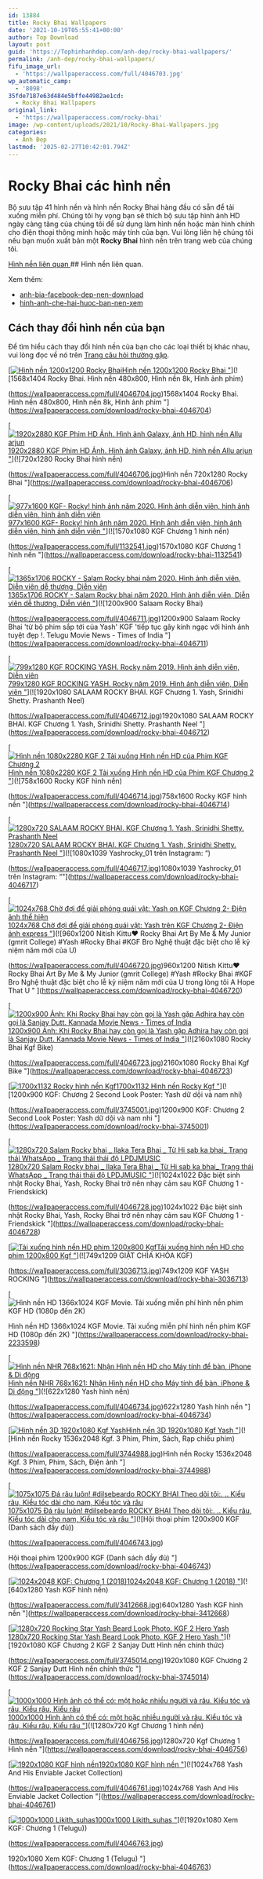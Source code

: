 ```yaml
---
id: 13884
title: Rocky Bhai Wallpapers
date: '2021-10-19T05:55:41+00:00'
author: Top Download
layout: post
guid: 'https://Tophinhanhdep.com/anh-dep/rocky-bhai-wallpapers/'
permalink: /anh-dep/rocky-bhai-wallpapers/
fifu_image_url:
  - 'https://wallpaperaccess.com/full/4046703.jpg'
wp_automatic_camp:
  - '8098'
35fde7187e63d484e5bffe44982ae1cd:
  - Rocky Bhai Wallpapers
original_link:
  - 'https://wallpaperaccess.com/rocky-bhai'
image: /wp-content/uploads/2021/10/Rocky-Bhai-Wallpapers.jpg
categories:
  - Ảnh Đẹp
lastmod: '2025-02-27T10:42:01.794Z'
---
```

# Rocky Bhai các hình nền

Bộ sưu tập 41 hình nền và hình nền Rocky Bhai hàng đầu có sẵn để tải xuống miễn phí. Chúng tôi hy vọng bạn sẽ thích bộ sưu tập hình ảnh HD ngày càng tăng của chúng tôi để sử dụng làm hình nền hoặc màn hình chính cho điện thoại thông minh hoặc máy tính của bạn. Vui lòng liên hệ chúng tôi nếu bạn muốn xuất bản một **Rocky Bhai** hình nền trên trang web của chúng tôi.

[Hình nền liên quan ](#related) ## Hình nền liên quan.

   
 Xem thêm:

   
- [anh-bia-facebook-dep-nen-download](https://tophinhanhdep.com/anh-bia/anh-bia-facebook-dep-nen-download/)
- [hinh-anh-che-hai-huoc-ban-nen-xem](https://tophinhanhdep.com/anh-che/hinh-anh-che-hai-huoc-ban-nen-xem/)

## Cách thay đổi hình nền của bạn

Để tìm hiểu cách thay đổi hình nền của bạn cho các loại thiết bị khác nhau, vui lòng đọc về nó trên [Trang câu hỏi thường gặp](https://tophinhanhdep.com/faq/).

  
[[![Hình nền 1200x1200 Rocky Bhai](https://wallpaperaccess.com/full/4046703.jpg)Hình nền 1200x1200 Rocky Bhai "](https://wallpaperaccess.com/download/rocky-bhai-4046703)](![1568x1404 Rocky Bhai.  Hình nền 480x800, Hình nền 8k, Hình ảnh phim)

(https://wallpaperaccess.com/full/4046704.jpg)1568x1404 Rocky Bhai. Hình nền 480x800, Hình nền 8k, Hình ảnh phim "](https://wallpaperaccess.com/download/rocky-bhai-4046704)

[[![1920x2880 KGF Phim HD Ảnh.  Hình ảnh Galaxy, ảnh HD, hình nền Allu arjun](https://wallpaperaccess.com/full/4046705.jpg)1920x2880 KGF Phim HD Ảnh. Hình ảnh Galaxy, ảnh HD, hình nền Allu arjun "](https://wallpaperaccess.com/download/rocky-bhai-4046705)](![720x1280 Rocky Bhai hình nền)

(https://wallpaperaccess.com/full/4046706.jpg)Hình nền 720x1280 Rocky Bhai "](https://wallpaperaccess.com/download/rocky-bhai-4046706)

[[![977x1600 KGF- Rocky!  hình ảnh năm 2020. Hình ảnh diễn viên, hình ảnh diễn viên, hình ảnh diễn viên](https://wallpaperaccess.com/full/4046707.jpg)977x1600 KGF- Rocky! hình ảnh năm 2020. Hình ảnh diễn viên, hình ảnh diễn viên, hình ảnh diễn viên "](https://wallpaperaccess.com/download/rocky-bhai-4046707)](![1570x1080 KGF Chương 1 hình nền)

(https://wallpaperaccess.com/full/1132541.jpg)1570x1080 KGF Chương 1 hình nền "](https://wallpaperaccess.com/download/rocky-bhai-1132541)

[[![1365x1706 ROCKY - Salam Rocky bhai năm 2020. Hình ảnh diễn viên, Diễn viên dễ thương, Diễn viên](https://wallpaperaccess.com/full/4046709.jpg)1365x1706 ROCKY - Salam Rocky bhai năm 2020. Hình ảnh diễn viên, Diễn viên dễ thương, Diễn viên "](https://wallpaperaccess.com/download/rocky-bhai-4046709)](![1200x900 Salaam Rocky Bhai)

(https://wallpaperaccess.com/full/4046711.jpg)1200x900 Salaam Rocky Bhai 'từ bộ phim sắp tới của Yash' KGF 'tiếp tục gây kinh ngạc với hình ảnh tuyệt đẹp !. Telugu Movie News - Times of India "](https://wallpaperaccess.com/download/rocky-bhai-4046711)

[[![799x1280 KGF ROCKING YASH.  Rocky năm 2019. Hình ảnh diễn viên, Diễn viên](https://wallpaperaccess.com/full/1132547.jpg)799x1280 KGF ROCKING YASH. Rocky năm 2019. Hình ảnh diễn viên, Diễn viên "](https://wallpaperaccess.com/download/rocky-bhai-1132547)](![1920x1080 SALAAM ROCKY BHAI.  KGF Chương 1. Yash, Srinidhi Shetty.  Prashanth Neel)

(https://wallpaperaccess.com/full/4046712.jpg)1920x1080 SALAAM ROCKY BHAI. KGF Chương 1. Yash, Srinidhi Shetty. Prashanth Neel "](https://wallpaperaccess.com/download/rocky-bhai-4046712)

[[![Hình nền 1080x2280 KGF 2 Tải xuống Hình nền HD của Phim KGF Chương 2](https://wallpaperaccess.com/full/2235026.jpg)Hình nền 1080x2280 KGF 2 Tải xuống Hình nền HD của Phim KGF Chương 2 "](https://wallpaperaccess.com/download/rocky-bhai-2235026)](![758x1600 Rocky KGF hình nền)

(https://wallpaperaccess.com/full/4046714.jpg)758x1600 Rocky KGF hình nền "](https://wallpaperaccess.com/download/rocky-bhai-4046714)

[[![1280x720 SALAAM ROCKY BHAI.  KGF Chương 1. Yash, Srinidhi Shetty.  Prashanth Neel](https://wallpaperaccess.com/full/4046715.jpg)1280x720 SALAAM ROCKY BHAI. KGF Chương 1. Yash, Srinidhi Shetty. Prashanth Neel "](https://wallpaperaccess.com/download/rocky-bhai-4046715)](![1080x1039 Yashrocky_01 trên Instagram: “)

(https://wallpaperaccess.com/full/4046717.jpg)1080x1039 Yashrocky\_01 trên Instagram: “"](https://wallpaperaccess.com/download/rocky-bhai-4046717)

[[![1024x768 Chờ đợi để giải phóng quái vật: Yash on KGF Chương 2- Điện ảnh thể hiện](https://wallpaperaccess.com/full/2235042.jpg)1024x768 Chờ đợi để giải phóng quái vật: Yash trên KGF Chương 2- Điện ảnh express "](https://wallpaperaccess.com/download/rocky-bhai-2235042)](![960x1200 Nitish Kittu❤ Rocky Bhai Art By Me & My Junior (gmrit College) #Yash #Rocky Bhai #KGF Bro Nghệ thuật đặc biệt cho lễ kỷ niệm năm mới của U)

(https://wallpaperaccess.com/full/4046720.jpg)960x1200 Nitish Kittu❤ Rocky Bhai Art By Me &amp; My Junior (gmrit College) #Yash #Rocky Bhai #KGF Bro Nghệ thuật đặc biệt cho lễ kỷ niệm năm mới của U trong lòng tôi A Hope That U " ](https://wallpaperaccess.com/download/rocky-bhai-4046720)

[[![1200x900 Ảnh: Khi Rocky Bhai hay còn gọi là Yash gặp Adhira hay còn gọi là Sanjay Dutt.  Kannada Movie News - Times of India](https://wallpaperaccess.com/full/4046722.jpg)1200x900 Ảnh: Khi Rocky Bhai hay còn gọi là Yash gặp Adhira hay còn gọi là Sanjay Dutt. Kannada Movie News - Times of India "](https://wallpaperaccess.com/download/rocky-bhai-4046722)](![2160x1080 Rocky Bhai Kgf Bike)

(https://wallpaperaccess.com/full/4046723.jpg)2160x1080 Rocky Bhai Kgf Bike "](https://wallpaperaccess.com/download/rocky-bhai-4046723)

[[![1700x1132 Rocky hình nền Kgf](https://wallpaperaccess.com/full/4046725.jpg)1700x1132 Hình nền Rocky Kgf "](https://wallpaperaccess.com/download/rocky-bhai-4046725)](![1200x900 KGF: Chương 2 Second Look Poster: Yash dữ dội và nam nhi)

(https://wallpaperaccess.com/full/3745001.jpg)1200x900 KGF: Chương 2 Second Look Poster: Yash dữ dội và nam nhi "](https://wallpaperaccess.com/download/rocky-bhai-3745001)

[[![1280x720 Salam Rocky bhai _ Ilaka Tera Bhai _ Từ Hi sab ka bhai_ Trạng thái WhatsApp _ Trạng thái thái độ LPDJMUSIC](https://wallpaperaccess.com/full/4046727.jpg)1280x720 Salam Rocky bhai \_ Ilaka Tera Bhai \_ Từ Hi sab ka bhai\_ Trạng thái WhatsApp \_ Trạng thái thái độ LPDJMUSIC "](https://wallpaperaccess.com/download/rocky-bhai-4046727)](![1024x1022 Đặc biệt sinh nhật Rocky Bhai, Yash, Rocky Bhai trở nên nhạy cảm sau KGF Chương 1 - Friendskick)

(https://wallpaperaccess.com/full/4046728.jpg)1024x1022 Đặc biệt sinh nhật Rocky Bhai, Yash, Rocky Bhai trở nên nhạy cảm sau KGF Chương 1 - Friendskick "](https://wallpaperaccess.com/download/rocky-bhai-4046728)

[[![Tải xuống hình nền HD phim 1200x800 Kgf](https://wallpaperaccess.com/full/4046729.jpg)Tải xuống hình nền HD cho phim 1200x800 Kgf "](https://wallpaperaccess.com/download/rocky-bhai-4046729)](![749x1209 GIẶT CHÌA KHÓA KGF)

(https://wallpaperaccess.com/full/3036713.jpg)749x1209 KGF YASH ROCKING "](https://wallpaperaccess.com/download/rocky-bhai-3036713)

[![Hình nền HD 1366x1024 KGF Movie.  Tải xuống miễn phí hình nền phim KGF HD (1080p đến 2K)](https://wallpaperaccess.com/full/2233598.jpg)

Hình nền HD 1366x1024 KGF Movie. Tải xuống miễn phí hình nền phim KGF HD (1080p đến 2K) "](https://wallpaperaccess.com/download/rocky-bhai-2233598)

[[![Hình nền NHR 768x1621: Nhận Hình nền HD cho Máy tính để bàn, iPhone & Di động](https://wallpaperaccess.com/full/2235031.jpg)Hình nền NHR 768x1621: Nhận Hình nền HD cho Máy tính để bàn, iPhone &amp; Di động "](https://wallpaperaccess.com/download/rocky-bhai-2235031)](![622x1280 Yash hình nền)

(https://wallpaperaccess.com/full/4046734.jpg)622x1280 Yash hình nền "](https://wallpaperaccess.com/download/rocky-bhai-4046734)

[[![Hình nền 3D 1920x1080 Kgf Yash](https://wallpaperaccess.com/full/4046735.jpg)Hình nền 3D 1920x1080 Kgf Yash "](https://wallpaperaccess.com/download/rocky-bhai-4046735)](![Hình nền Rocky 1536x2048 Kgf.  3 Phim, Phim, Sách, Rạp chiếu phim)

(https://wallpaperaccess.com/full/3744988.jpg)Hình nền Rocky 1536x2048 Kgf. 3 Phim, Phim, Sách, Điện ảnh "](https://wallpaperaccess.com/download/rocky-bhai-3744988)

[[![1075x1075 Đá râu luôn!  #dilsebeardo ROCKY BHAI Theo dõi tôi:.  .. Kiểu râu, Kiểu tóc dài cho nam, Kiểu tóc và râu](https://wallpaperaccess.com/full/4046740.jpg)1075x1075 Đá râu luôn! #dilsebeardo ROCKY BHAI Theo dõi tôi:. .. Kiểu râu, Kiểu tóc dài cho nam, Kiểu tóc và râu "](https://wallpaperaccess.com/download/rocky-bhai-4046740)](![Hội thoại phim 1200x900 KGF (Danh sách đầy đủ))

(https://wallpaperaccess.com/full/4046743.jpg)

Hội thoại phim 1200x900 KGF (Danh sách đầy đủ) "](https://wallpaperaccess.com/download/rocky-bhai-4046743)

[[![1024x2048 KGF: Chương 1 (2018)](https://wallpaperaccess.com/full/3744959.jpg)1024x2048 KGF: Chương 1 (2018) "](https://wallpaperaccess.com/download/rocky-bhai-3744959)](![640x1280 Yash KGF hình nền)

(https://wallpaperaccess.com/full/3412668.jpg)640x1280 Yash KGF hình nền "](https://wallpaperaccess.com/download/rocky-bhai-3412668)

[[![1280x720 Rocking Star Yash Beard Look Photo.  KGF 2 Hero Yash](https://wallpaperaccess.com/full/3412739.jpg)1280x720 Rocking Star Yash Beard Look Photo. KGF 2 Hero Yash "](https://wallpaperaccess.com/download/rocky-bhai-3412739)](![1920x1080 KGF Chương 2 KGF 2 Sanjay Dutt Hình nền chính thức)

(https://wallpaperaccess.com/full/3745014.png)1920x1080 KGF Chương 2 KGF 2 Sanjay Dutt Hình nền chính thức "](https://wallpaperaccess.com/download/rocky-bhai-3745014)

[[![1000x1000 Hình ảnh có thể có: một hoặc nhiều người và râu.  Kiểu tóc và râu, Kiểu râu, Kiểu râu](https://wallpaperaccess.com/full/4046753.jpg)1000x1000 Hình ảnh có thể có: một hoặc nhiều người và râu. Kiểu tóc và râu, Kiểu râu, Kiểu râu "](https://wallpaperaccess.com/download/rocky-bhai-4046753)](![1280x720 Kgf Chương 1 hình nền)

(https://wallpaperaccess.com/full/4046756.jpg)1280x720 Kgf Chương 1 Hình nền "](https://wallpaperaccess.com/download/rocky-bhai-4046756)

[[![1920x1080 KGF hình nền](https://wallpaperaccess.com/full/4046759.jpg)1920x1080 KGF hình nền "](https://wallpaperaccess.com/download/rocky-bhai-4046759)](![1024x768 Yash And His Enviable Jacket Collection)

(https://wallpaperaccess.com/full/4046761.jpg)1024x768 Yash And His Enviable Jacket Collection "](https://wallpaperaccess.com/download/rocky-bhai-4046761)

[[![1000x1000 Likith_suhas](https://wallpaperaccess.com/full/4046762.jpg)1000x1000 Likith\_suhas "](https://wallpaperaccess.com/download/rocky-bhai-4046762)](![1920x1080 Xem KGF: Chương 1 (Telugu))

(https://wallpaperaccess.com/full/4046763.jpg)

1920x1080 Xem KGF: Chương 1 (Telugu) "](https://wallpaperaccess.com/download/rocky-bhai-4046763)
